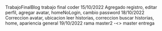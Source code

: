 TrabajoFinalBlog
trabajo final coder
15/10/2022
Agregado registro, editar perfil, agregar avatar, homeNoLogin, cambio password
18/10/2022
Correccion avatar, ubicacion leer historias, correccion buscar historias, home, apariencia general
19/10/2022
rama master2 -<> master
entrega